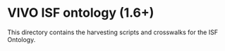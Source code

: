 # VIVO ISF ontology (1.6+)

This directory contains the harvesting scripts and crosswalks for the ISF Ontology.